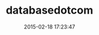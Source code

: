 ---
layout: post
title:  "databasedotcom"
repo:   "heroku/databasedotcom"
date:   2015-02-18 17:23:47
gemurl: https://github.com/heroku/databasedotcom
---